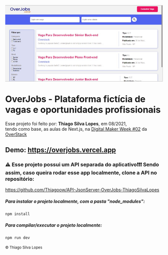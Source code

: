 <!---->
<div align="center">
<img src="./ReadMeFiles/app.jpg" align="center">
</div>

# OverJobs - Plataforma fictícia de vagas e oportunidades profissionais

<p>Esse projeto foi feito por: <strong>Thiago Silva Lopes</strong>, em 08/2021,</br>
tendo como base, as aulas de Next.js, na <a href="https://www.digitalmakerweek.com.br/" target="_blank">Digital Maker Week #02</a> da <a href="https://app.overstack.com.br/" target="_blank">OverStack</a>

## Demo: https://overjobs.vercel.app

### ⚠ Esse projeto possui um API separada do aplicativo❗❗❗ Sendo assim, caso queira rodar esse app localmente, clone a API no repositório:

https://github.com/Thiagoow/API-JsonServer-OverJobs-ThiagoSilvaLopes</br>

##### Para instalar o projeto localmente, com a pasta "node_modules":

```
npm install
```

##### Para compilar/executar o projeto localmente:

```
npm run dev
```

<small>© Thiago Silva Lopes </small>
